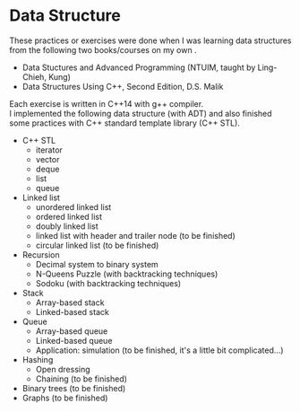# Data Structure
These practices or exercises were done when I was learning data structures from the following two books/courses on my own .

- Data Stuctures and Advanced Programming (NTUIM, taught by Ling-Chieh, Kung) 
- Data Structures Using C++, Second Edition, D.S. Malik

Each exercise is written in C++14 with g++ compiler.\
I implemented the following data structure (with ADT) and also finished some practices with C++ standard template library (C++ STL).

- C++ STL 
    - iterator
    - vector
    - deque
    - list
    - queue
- Linked list
    - unordered linked list
    - ordered linked list
    - doubly linked list
    - linked list with header and trailer node (to be finished)
    - circular linked list (to be finished)
- Recursion
    - Decimal system to binary system
    - N-Queens Puzzle (with backtracking techniques)
    - Sodoku (with backtracking techniques)
- Stack
    - Array-based stack
    - Linked-based stack
- Queue
    - Array-based queue
    - Linked-based queue
    - Application: simulation (to be finished, it's a little bit complicated...)
- Hashing
    - Open dressing
    - Chaining (to be finished)
- Binary trees (to be finished)
- Graphs (to be finished)
